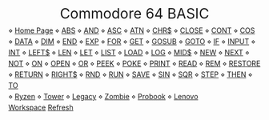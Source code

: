 
<head>
<style>
@import url("./style/c64.css");
a {
    display : inline-block;
    margin-top : 5px !important;
}
header {
    margin : 0;
    padding : 0;
    width : 100%;
    height : 42px;
    line-height : 44px;
    font-size : 28px;
}
</style>
<script>
document.title = "Commodore 64 BASIC";
</script>
</head>

<header>
Commodore 64 BASIC
</header>

<main>
<nav>
⋄ <a href="https://www.c64-wiki.com/wiki/Main_Page">Home Page</a>
⋄ <a href="https://www.c64-wiki.com/wiki/ABS">ABS</a>
⋄ <a href="https://www.c64-wiki.com/wiki/AND_(BASIC)">AND</a>
⋄ <a href="https://www.c64-wiki.com/wiki/ASC">ASC</a>
⋄ <a href="https://www.c64-wiki.com/wiki/ATN">ATN</a>
⋄ <a href="https://www.c64-wiki.com/wiki/CHR$">CHR$</a>
⋄ <a href="https://www.c64-wiki.com/wiki/CLOSE">CLOSE</a>
⋄ <a href="https://www.c64-wiki.com/wiki/CONT">CONT</a>
⋄ <a href="https://www.c64-wiki.com/wiki/COS">COS</a>
⋄ <a href="https://www.c64-wiki.com/wiki/DATA">DATA</a>
⋄ <a href="https://www.c64-wiki.com/wiki/DIM">DIM</a>
⋄ <a href="https://www.c64-wiki.com/wiki/END">END</a>
⋄ <a href="https://www.c64-wiki.com/wiki/EXP">EXP</a>
⋄ <a href="https://www.c64-wiki.com/wiki/FOR">FOR</a>
⋄ <a href="https://www.c64-wiki.com/wiki/GET">GET</a>
⋄ <a href="https://www.c64-wiki.com/wiki/GOSUB">GOSUB</a>
⋄ <a href="https://www.c64-wiki.com/wiki/GOTO">GOTO</a>
⋄ <a href="https://www.c64-wiki.com/wiki/IF">IF</a>
⋄ <a href="https://www.c64-wiki.com/wiki/INPUT">INPUT</a>
⋄ <a href="https://www.c64-wiki.com/wiki/INT">INT</a>
⋄ <a href="https://www.c64-wiki.com/wiki/LEFT$">LEFT$</a>
⋄ <a href="https://www.c64-wiki.com/wiki/LEN">LEN</a>
⋄ <a href="https://www.c64-wiki.com/wiki/LET">LET</a>
⋄ <a href="https://www.c64-wiki.com/wiki/LIST">LIST</a>
⋄ <a href="https://www.c64-wiki.com/wiki/LOAD">LOAD</a>
⋄ <a href="https://www.c64-wiki.com/wiki/LOG">LOG</a>
⋄ <a href="https://www.c64-wiki.com/wiki/MID$">MID$</a>
⋄ <a href="https://www.c64-wiki.com/wiki/NEW">NEW</a>
⋄ <a href="https://www.c64-wiki.com/wiki/NEXT">NEXT</a>
⋄ <a href="https://www.c64-wiki.com/wiki/NOT">NOT</a>
⋄ <a href="https://www.c64-wiki.com/wiki/ON">ON</a>
⋄ <a href="https://www.c64-wiki.com/wiki/OPEN">OPEN</a>
⋄ <a href="https://www.c64-wiki.com/wiki/OR">OR</a>
⋄ <a href="https://www.c64-wiki.com/wiki/PEEK">PEEK</a>
⋄ <a href="https://www.c64-wiki.com/wiki/POKE">POKE</a>
⋄ <a href="https://www.c64-wiki.com/wiki/PRINT">PRINT</a>
⋄ <a href="https://www.c64-wiki.com/wiki/READ">READ</a>
⋄ <a href="https://www.c64-wiki.com/wiki/REM">REM</a>
⋄ <a href="https://www.c64-wiki.com/wiki/RESTORE_(BASIC)">RESTORE</a>
⋄ <a href="https://www.c64-wiki.com/wiki/RETURN">RETURN</a>
⋄ <a href="https://www.c64-wiki.com/wiki/RIGHT$">RIGHT$</a>
⋄ <a href="https://www.c64-wiki.com/wiki/RND">RND</a>
⋄ <a href="https://www.c64-wiki.com/wiki/RUN_(BASIC)">RUN</a>
⋄ <a href="https://www.c64-wiki.com/wiki/SAVE">SAVE</a>
⋄ <a href="https://www.c64-wiki.com/wiki/SIN">SIN</a>
⋄ <a href="https://www.c64-wiki.com/wiki/SQR">SQR</a>
⋄ <a href="https://www.c64-wiki.com/wiki/STEP">STEP</a>
⋄ <a href="https://www.c64-wiki.com/wiki/THEN">THEN</a>
⋄ <a href="https://www.c64-wiki.com/wiki/TO">TO</a>
<br>
⋄ <a href="http://dave-ryzen/">Ryzen</a>
⋄ <a href="http://dave-tower/">Tower</a>
⋄ <a href="http://dave-legacy/">Legacy</a>
⋄ <a href="http://dave-zombie">Zombie</a>
⋄ <a href="http://dave-probook/">Probook</a>
⋄ <a href="http://dave-lenovo/">Lenovo</a>
</nav>
</main>

<footer>
<nav>
<a href="./">Workspace</a>
<a href="http://dave-tower/mathadesic/c64-basic.html">Refresh</a>
</nav>
</footer>


<script>
const keywordDoc = `
ABS
AND
ASC
ATN
CHR$
CLOSE
CONT
COS
DATA
DIM
END
EXP
FOR
GET
GOSUB
GOTO
IF
INPUT
INT
LEFT$
LEN
LET
LIST
LOAD
LOG
MID$
NEW
NEXT
NOT
ON
OPEN
OR
PEEK
POKE
PRINT
READ
REM
RESTORE
RETURN
RIGHT$
RND
RUN
SAVE
SIN
SQR
STEP
THEN
TO
`;
</script>

<script>
function keywordList() {
    const RS = "\n";
    return keywordDoc.split( RS )
        .map( s => s.trim() )
        .filter( s => ( !! s ) );
}
</script>

<script>
function inspectKeywords() {
    console.group( "C64 BASIC Keywords" );
    console.table( keywordList() );
    console.groupEnd();
}
</script>

<script>
const C64 = {
    cdoc : keywordDoc ,
    list : keywordList ,
    inspect : inspectKeywords
};
</script>

<script>
console.log( "🧙", "Use C64 for accessor" );
</script>

